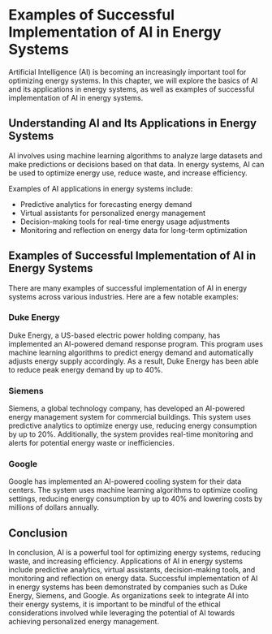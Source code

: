 # Examples of Successful Implementation of AI in Energy Systems

Artificial Intelligence (AI) is becoming an increasingly important tool for optimizing energy systems. In this chapter, we will explore the basics of AI and its applications in energy systems, as well as examples of successful implementation of AI in energy systems.

Understanding AI and Its Applications in Energy Systems
-------------------------------------------------------

AI involves using machine learning algorithms to analyze large datasets and make predictions or decisions based on that data. In energy systems, AI can be used to optimize energy use, reduce waste, and increase efficiency.

Examples of AI applications in energy systems include:

* Predictive analytics for forecasting energy demand
* Virtual assistants for personalized energy management
* Decision-making tools for real-time energy usage adjustments
* Monitoring and reflection on energy data for long-term optimization

Examples of Successful Implementation of AI in Energy Systems
-------------------------------------------------------------

There are many examples of successful implementation of AI in energy systems across various industries. Here are a few notable examples:

### Duke Energy

Duke Energy, a US-based electric power holding company, has implemented an AI-powered demand response program. This program uses machine learning algorithms to predict energy demand and automatically adjusts energy supply accordingly. As a result, Duke Energy has been able to reduce peak energy demand by up to 40%.

### Siemens

Siemens, a global technology company, has developed an AI-powered energy management system for commercial buildings. This system uses predictive analytics to optimize energy use, reducing energy consumption by up to 20%. Additionally, the system provides real-time monitoring and alerts for potential energy waste or inefficiencies.

### Google

Google has implemented an AI-powered cooling system for their data centers. The system uses machine learning algorithms to optimize cooling settings, reducing energy consumption by up to 40% and lowering costs by millions of dollars annually.

Conclusion
----------

In conclusion, AI is a powerful tool for optimizing energy systems, reducing waste, and increasing efficiency. Applications of AI in energy systems include predictive analytics, virtual assistants, decision-making tools, and monitoring and reflection on energy data. Successful implementation of AI in energy systems has been demonstrated by companies such as Duke Energy, Siemens, and Google. As organizations seek to integrate AI into their energy systems, it is important to be mindful of the ethical considerations involved while leveraging the potential of AI towards achieving personalized energy management.
